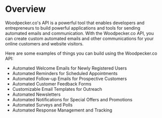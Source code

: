 # Overview

Woodpecker.co's API is a powerful tool that enables developers and
entrepreneurs to build powerful applications and tools for sending automated
emails and communication. With the Woodpecker.co API, you can create custom
automated emails and other communications for your online customers and website
visitors.

Here are some examples of things you can build using the Woodpecker.co API:

- Automated Welcome Emails for Newly Registered Users
- Automated Reminders for Scheduled Appointments
- Automated Follow-up Emails for Prospective Customers
- Automated Customer Feedback Forms
- Customizable Email Templates for Outreach
- Automated Newsletters
- Automated Notifications for Special Offers and Promotions
- Automated Surveys and Polls
- Automated Response Management and Tracking
